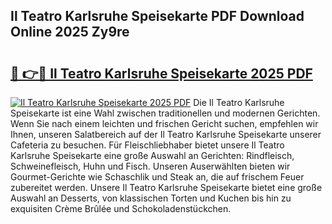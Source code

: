 ## Il Teatro Karlsruhe Speisekarte PDF Download Online 2025 Zy9re

# <h2><a href="http://gc98wk.nevu.top/?p=Il+Teatro+Karlsruhe+Speisekarte">🔗 👉🔴 Il Teatro Karlsruhe Speisekarte 2025 PDF</a></h2>

[![Il Teatro Karlsruhe Speisekarte 2025 PDF](https://i.imgur.com/dBaPXMq.png)](http://gc98wk.nevu.top/?p=Il+Teatro+Karlsruhe+Speisekarte)
Die Il Teatro Karlsruhe Speisekarte ist eine Wahl zwischen traditionellen und modernen Gerichten. Wenn Sie nach einem leichten und frischen Gericht suchen, empfehlen wir Ihnen, unseren Salatbereich auf der Il Teatro Karlsruhe Speisekarte unserer Cafeteria zu besuchen. Für Fleischliebhaber bietet unsere Il Teatro Karlsruhe Speisekarte eine große Auswahl an Gerichten: Rindfleisch, Schweinefleisch, Huhn und Fisch. Unseren Auserwählten bieten wir Gourmet-Gerichte wie Schaschlik und Steak an, die auf frischem Feuer zubereitet werden. Unsere Il Teatro Karlsruhe Speisekarte bietet eine große Auswahl an Desserts, von klassischen Torten und Kuchen bis hin zu exquisiten Crème Brûlée und Schokoladenstückchen.
